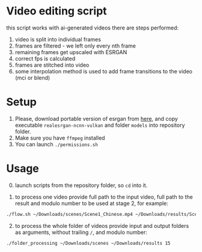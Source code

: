 # Video editing script

this script works with ai-generated videos
there are steps performed:

1. video is split into individual frames
2. frames are filtered - we left only every nth frame
3. remaining frames get upscaled with ESRGAN
4. correct fps is calculated
5. frames are stitched into video
6. some interpolation method is used to add frame transitions to the video (mci or blend)

# Setup
1. Please, download portable version of esrgan from [here](https://github.com/xinntao/Real-ESRGAN#-quick-inference), and copy executable `realesrgan-ncnn-vulkan` and folder `models` into repository folder.
2. Make sure you have `ffmpeg` installed
3. You can launch `./permissions.sh`

# Usage

0. launch scripts from the repository folder, so `cd` into it.

1. to process one video provide full path to the input video, full path to the result and modulo number to be used at stage 2, for example:
```bash
./flow.sh ~/Downloads/scenes/Scene1_Chinese.mp4 ~/Downloads/results/Scene1_Chinese.mp4 15
```

2. to process the whole folder of videos provide input and output folders as arguments, without trailing `/`, and modulo number:
```bash
./folder_processing ~/Downloads/scenes ~/Downloads/results 15
```
